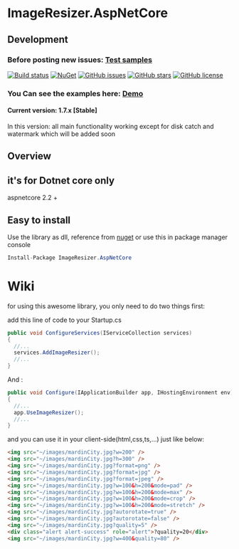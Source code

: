 # ImageResizer.AspNetCore

## Development 

### Before posting new issues: [Test samples](https://github.com/keyone2693/ImageResizer.AspNetCore/tree/master/TestExample)


[![Build status](https://img.shields.io/appveyor/ci/keyone2693/imageresizer-aspnetcore.svg)](https://ci.appveyor.com/project/keyone2693/imageresizer-aspnetcore)
[![NuGet](https://img.shields.io/nuget/v/ImageResizer.AspNetCore.svg)](https://www.nuget.org/packages/ImageResizer.AspNetCore/)
[![GitHub issues](https://img.shields.io/github/issues/keyone2693/ImageResizer.AspNetCore.svg?maxAge=25920?style=plastic)](https://github.com/keyone2693/ImageResizer.AspNetCore/issues)
[![GitHub stars](https://img.shields.io/github/stars/keyone2693/ImageResizer.AspNetCore.svg?maxAge=25920?style=plastic)](https://github.com/keyone2693/ImageResizer.AspNetCore/stargazers)
[![GitHub license](https://img.shields.io/github/license/keyone2693/ImageResizer.AspNetCore.svg?maxAge=25920?style=plastic)](https://github.com/keyone2693/ImageResizer.AspNetCore/blob/master/LICENSE)


### You Can see the examples here: [Demo](http://imageresizer.aspnetcore.keyone2693.ir/)

#### Current version: 1.7.x [Stable]
In this version:
all main functionality working
except for disk catch and watermark which will be added soon

## Overview

## it's for Dotnet core only
aspnetcore 2.2 +

## Easy to install
Use the library as dll, reference from [nuget](https://www.nuget.org/packages/ImageResizer.AspNetCore/)
or use this in package manager console
```c#
Install-Package ImageResizer.AspNetCore
```
# Wiki

for using this awesome library, you only need to do two things
first:

add this line of code to your Startup.cs

```c#
public void ConfigureServices(IServiceCollection services)
{
  //...
  services.AddImageResizer();
  //...
}
```

And :

```c#
public void Configure(IApplicationBuilder app, IHostingEnvironment env)
{
  //...
  app.UseImageResizer();
  //...
}
```
and you can use it in your client-side(html,css,ts,...) just like below:


```html
<img src="~/images/mardinCity.jpg?w=200" />
<img src="~/images/mardinCity.jpg?h=300" />
<img src="~/images/mardinCity.jpg?format=png" />
<img src="~/images/mardinCity.jpg?format=jpg" />
<img src="~/images/mardinCity.jpg?format=jpeg" />
<img src="~/images/mardinCity.jpg?w=100&h=200&mode=pad" />
<img src="~/images/mardinCity.jpg?w=100&h=200&mode=max" />
<img src="~/images/mardinCity.jpg?w=100&h=200&mode=crop" />
<img src="~/images/mardinCity.jpg?w=100&h=200&mode=stretch" />
<img src="~/images/mardinCity.jpg?autorotate=true" />
<img src="~/images/mardinCity.jpg?autorotate=false" />
<img src="~/images/mardinCity.jpg?quality=5" />
<div class="alert alert-success" role="alert">?quality=20</div>
<img src="~/images/mardinCity.jpg?w=400&quality=80" />

```


